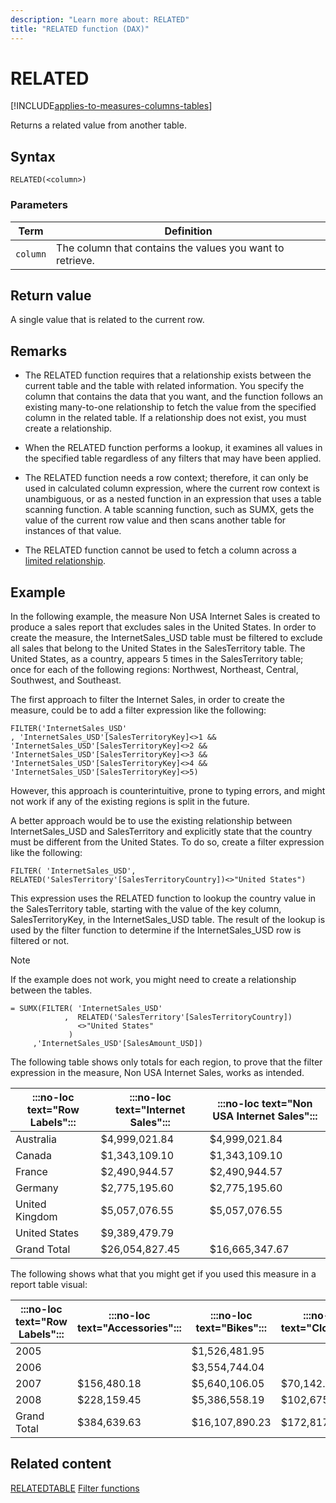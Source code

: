 ```yaml
---
description: "Learn more about: RELATED"
title: "RELATED function (DAX)"
---
```

# RELATED

[!INCLUDE[applies-to-measures-columns-tables](includes/applies-to-measures-columns-tables.md)]

Returns a related value from another table.

## Syntax

```dax
RELATED(<column>)
```

### Parameters

|Term|Definition|
|--------|--------------|
|`column`|The column that contains the values you want to retrieve.|

## Return value

A single value that is related to the current row.

## Remarks

- The RELATED function requires that a relationship exists between the current table and the table with related information. You specify the column that contains the data that you want, and the function follows an existing many-to-one relationship to fetch the value from the specified column in the related table. If a relationship does not exist, you must create a relationship.

- When the RELATED function performs a lookup, it examines all values in the specified table regardless of any filters that may have been applied.

- The RELATED function needs a row context; therefore, it can only be used in calculated column expression, where the current row context is unambiguous, or as a nested function in an expression that uses a table scanning function. A table scanning function, such as SUMX, gets the value of the current row value and then scans another table for instances of that value.

- The RELATED function cannot be used to fetch a column across a [limited relationship](/power-bi/transform-model/desktop-relationships-understand#limited-relationships).

## Example

In the following example, the measure Non USA Internet Sales is created to produce a sales report that excludes sales in the United States. In order to create the measure, the InternetSales_USD table must be filtered to exclude all sales that belong to the United States in the SalesTerritory table. The United States, as a country, appears 5 times in the SalesTerritory table; once for each of the following regions: Northwest, Northeast, Central, Southwest, and Southeast.

The first approach to filter the Internet Sales, in order to create the measure, could be to add a filter expression like the following:

```dax
FILTER('InternetSales_USD'
, 'InternetSales_USD'[SalesTerritoryKey]<>1 && 'InternetSales_USD'[SalesTerritoryKey]<>2 && 'InternetSales_USD'[SalesTerritoryKey]<>3 && 'InternetSales_USD'[SalesTerritoryKey]<>4 && 'InternetSales_USD'[SalesTerritoryKey]<>5)
```

However, this approach is counterintuitive, prone to typing errors, and might not work if any of the existing regions is split in the future.

A better approach would be to use the existing relationship between InternetSales_USD and SalesTerritory and explicitly state that the country must be different from the United States. To do so, create a filter expression like the following:

```dax
FILTER( 'InternetSales_USD', RELATED('SalesTerritory'[SalesTerritoryCountry])<>"United States")
```

This expression uses the RELATED function to lookup the country value in the SalesTerritory table, starting with the value of the key column, SalesTerritoryKey, in the InternetSales_USD table. The result of the lookup is used by the filter function to determine if the InternetSales_USD row is filtered or not.

> [!NOTE]
> If the example does not work, you might need to create a relationship between the tables.

```dax
= SUMX(FILTER( 'InternetSales_USD'
            ,  RELATED('SalesTerritory'[SalesTerritoryCountry])
               <>"United States"
             )
     ,'InternetSales_USD'[SalesAmount_USD])
```

The following table shows only totals for each region, to prove that the filter expression in the measure, Non USA Internet Sales, works as intended.

|:::no-loc text="Row Labels":::|:::no-loc text="Internet Sales":::|:::no-loc text="Non USA Internet Sales":::|
|--------------|------------------|--------------------------|
|Australia|$4,999,021.84|$4,999,021.84|
|Canada|$1,343,109.10|$1,343,109.10|
|France|$2,490,944.57|$2,490,944.57|
|Germany|$2,775,195.60|$2,775,195.60|
|United Kingdom|$5,057,076.55|$5,057,076.55|
|United States|$9,389,479.79||
|Grand Total|$26,054,827.45|$16,665,347.67|

The following shows what that you might get if you used this measure in a report table visual:

|:::no-loc text="Row Labels":::|:::no-loc text="Accessories":::|:::no-loc text="Bikes":::|:::no-loc text="Clothing":::|:::no-loc text="Grand Total":::|
|--------------------------|-----------------|----|----|----|
|2005||$1,526,481.95||$1,526,481.95|
|2006||$3,554,744.04||$3,554,744.04|
|2007|$156,480.18|$5,640,106.05|$70,142.77|$5,866,729.00|
|2008|$228,159.45|$5,386,558.19|$102,675.04|$5,717,392.68|
|Grand Total|$384,639.63|$16,107,890.23|$172,817.81|$16,665,347.67|

## Related content

[RELATEDTABLE](relatedtable-function-dax.md)
[Filter functions](filter-functions-dax.md)
